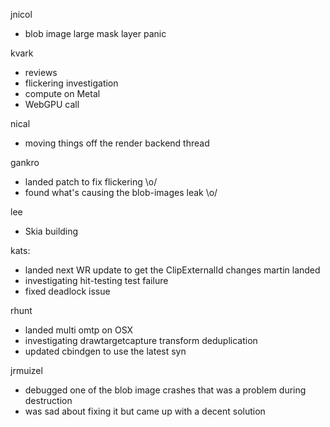jnicol
* blob image large mask layer panic

kvark
* reviews
* flickering investigation
* compute on Metal
* WebGPU call

nical
* moving things off the render backend thread

gankro
* landed patch to fix flickering \o/
* found what's causing the blob-images leak \o/

lee
* Skia building

kats:
* landed next WR update to get the ClipExternalId changes martin landed
* investigating hit-testing test failure
* fixed deadlock issue

rhunt
* landed multi omtp on OSX
* investigating drawtargetcapture transform deduplication
* updated cbindgen to use the latest syn

jrmuizel
* debugged one of the blob image crashes that was a problem during destruction
* was sad about fixing it but came up with a decent solution
